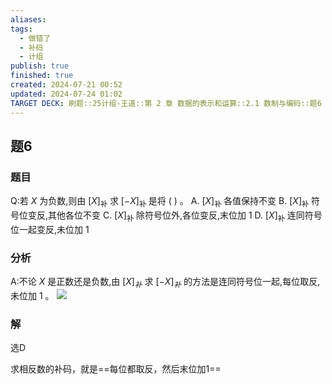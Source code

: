 ```yaml
---
aliases: 
tags:
  - 做错了
  - 补码
  - 计组
publish: true
finished: true
created: 2024-07-21 00:52
updated: 2024-07-24 01:02
TARGET DECK: 刷题::25计组-王道::第 2 章 数据的表示和运算::2.1 数制与编码::题6
---
```


## 题6
### 题目
Q:若 $X$ 为负数,则由 ${\lbrack X\rbrack }_{\text{补 }}$ 求 ${\lbrack -X\rbrack }_{\text{补 }}$ 是将 ( ) 。
A. ${\lbrack X\rbrack }_{\text{补 }}$ 各值保持不变
B. ${\lbrack X\rbrack }_{\text{补 }}$ 符号位变反,其他各位不变
C. ${\lbrack X\rbrack }_{\text{补 }}$ 除符号位外,各位变反,末位加 1
D. ${\lbrack X\rbrack }_{\text{补 }}$ 连同符号位一起变反,未位加 1
### 分析
A:不论 $X$ 是正数还是负数,由 ${\lbrack  X\rbrack  }_{ 补 }$ 求 ${\lbrack  -X\rbrack  }_{ 补 }$ 的方法是连同符号位一起,每位取反,未位加 1 。
![](https://img.hwenyi.tech/202407240102810.webp)
### 解
选D



求相反数的补码，就是==每位都取反，然后末位加1==
